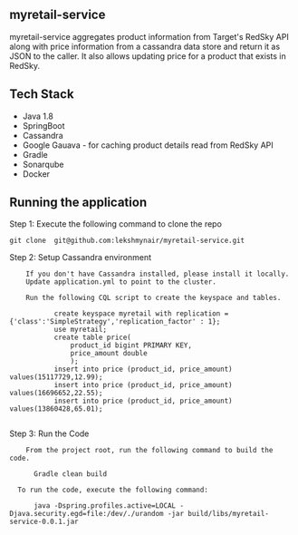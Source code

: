 ## myretail-service

myretail-service aggregates product information from Target's RedSky API along with price information from a cassandra data store and return it as JSON to the caller. It also allows updating price for a product that exists in RedSky. 

 ## Tech Stack
   - Java 1.8 
   - SpringBoot
   - Cassandra
   - Google Gauava - for caching product details read from RedSky API
   - Gradle
   - Sonarqube
   - Docker
 
 ## Running the application
  
Step 1: Execute the following command to clone the repo
```
git clone  git@github.com:lekshmynair/myretail-service.git
```           
Step 2: Setup Cassandra environment

        If you don't have Cassandra installed, please install it locally.
        Update application.yml to point to the cluster.
        
        Run the following CQL script to create the keyspace and tables.
```
           create keyspace myretail with replication = {'class':'SimpleStrategy','replication_factor' : 1};
           use myretail;
           create table price(
               product_id bigint PRIMARY KEY,
               price_amount double
               );
           insert into price (product_id, price_amount) values(15117729,12.99);
           insert into price (product_id, price_amount) values(16696652,22.55);
           insert into price (product_id, price_amount) values(13860428,65.01);
           
```       
Step 3: Run the Code

        From the project root, run the following command to build the code.
```
      Gradle clean build
```
      To run the code, execute the following command:
```
      java -Dspring.profiles.active=LOCAL -Djava.security.egd=file:/dev/./urandom -jar build/libs/myretail-service-0.0.1.jar
```
 
  


  
 
